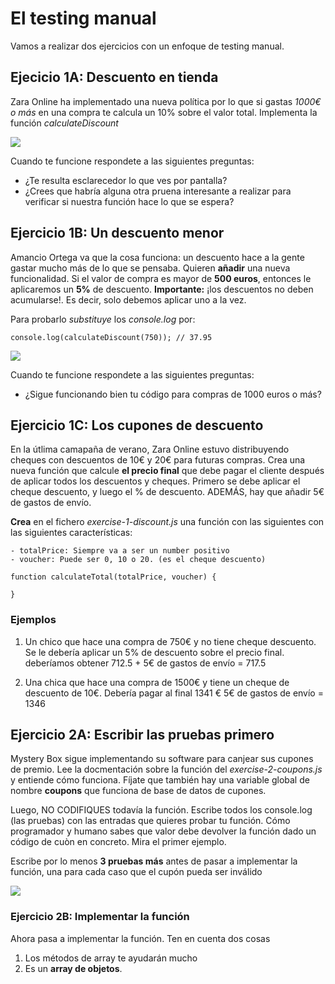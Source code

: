# El testing manual

Vamos a realizar dos ejercicios con un enfoque de testing manual.

## Ejecicio 1A: Descuento en tienda

Zara Online ha implementado una nueva política por lo que si gastas *1000€ o más* en una compra te calcula un 10% sobre el valor total. Implementa la función _calculateDiscount_

![](https://oscarm.tinytake.com/media/16bfad0?filename=1728292684764_TinyTake07-10-2024-11-18-06_638638894884055784.png&sub_type=thumbnail_preview&type=attachment&width=1197&height=295)

Cuando te funcione respondete a las siguientes preguntas:

- ¿Te resulta esclarecedor lo que ves por pantalla?
- ¿Crees que habría alguna otra pruena interesante a realizar para verificar si nuestra función hace lo que se espera?

## Ejercicio 1B: Un descuento menor

Amancio Ortega va que la cosa funciona: un descuento hace a la gente gastar mucho más de lo que se pensaba. Quieren **añadir** una nueva funcionalidad. Si el valor de compra es mayor de **500 euros**, entonces le aplicaremos un **5%** de descuento. **Importante:** ¡los descuentos no deben acumularse!. Es decir, solo debemos aplicar uno a la vez.

Para probarlo _substituye_ los _console.log_ por:

```
console.log(calculateDiscount(750)); // 37.95
```

![](https://oscarm.tinytake.com/media/16bfa91?filename=1728292005690_TinyTake07-10-2024-11-06-49_638638888099553106.png&sub_type=thumbnail_preview&type=attachment&width=1195&height=204)

Cuando te funcione respondete a las siguientes preguntas:

- ¿Sigue funcionando bien tu código para compras de 1000 euros o más?

## Ejercicio 1C: Los cupones de descuento

En la útlima camapaña de verano, Zara Online estuvo distribuyendo cheques con descuentos de 10€ y 20€ para futuras compras. Crea una nueva función que calcule **el precio final** que debe pagar el cliente después de aplicar todos los descuentos y cheques. Primero se debe aplicar el cheque descuento, y luego el % de descuento. ADEMÁS, hay que añadir 5€ de gastos de envío.

**Crea** en el fichero  _exercise-1-discount.js_ una función con las siguientes con las siguientes características:

```
- totalPrice: Siempre va a ser un number positivo
- voucher: Puede ser 0, 10 o 20. (es el cheque descuento)

function calculateTotal(totalPrice, voucher) {

}
```

### Ejemplos

1. Un chico que hace una compra de 750€ y no tiene cheque descuento. Se le debería aplicar un 5% de descuento sobre el precio final. deberíamos obtener 712.5 + 5€ de gastos de envío = 717.5 

2. Una chica que hace una compra de 1500€ y tiene un cheque de descuento de 10€. Debería pagar al final 1341 €  5€ de gastos de envío = 1346

## Ejercicio 2A: Escribir las pruebas primero

Mystery Box sigue implementando su software para canjear sus cupones de premio. Lee la docmentación sobre la función del _exercise-2-coupons.js_
y entiende cómo funciona. Fíjate que también hay una variable global de nombre **coupons** que funciona de base de datos de cupones.

Luego, NO CODIFIQUES todavía la función. Escribe todos los console.log (las pruebas) con las entradas que quieres probar tu función. Cómo programador y humano sabes que valor debe devolver la función dado un código de cuòn en concreto. Mira el primer ejemplo.

Escribe por lo menos **3 pruebas más** antes de pasar a implementar la función, una para cada caso que el cupón pueda ser inválido

![](https://oscarm.tinytake.com/media/16bfad0?filename=1728292684764_TinyTake07-10-2024-11-18-06_638638894884055784.png&sub_type=thumbnail_preview&type=attachment&width=1197&height=295)

### Ejercicio 2B: Implementar la función

Ahora pasa a implementar la función. Ten en cuenta dos cosas 

1. Los métodos de array te ayudarán mucho
2. Es un **array de objetos**. 